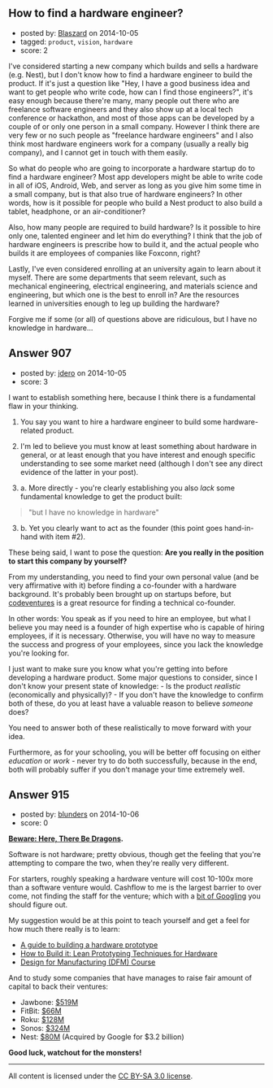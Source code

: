 ## How to find a hardware engineer?

- posted by: [Blaszard](https://stackexchange.com/users/2738792/blaszard) on 2014-10-05
- tagged: `product`, `vision`, `hardware`
- score: 2

I've considered starting a new company which builds and sells a hardware (e.g. Nest), but I don't know how to find a hardware engineer to build the product. If it's just a question like "Hey, I have a good business idea and want to get people who write code, how can I find those engineers?", it's easy enough because there're many, many people out there who are freelance software engineers and they also show up at a local tech conference or hackathon, and most of those apps can be developed by a couple of or only one person in a small company. However I think there are very few or no such people as "freelance hardware engineers" and I also think most hardware engineers work for a company (usually a really big company), and I cannot get in touch with them easily.

So what do people who are going to incorporate a hardware startup do to find a hardware engineer? Most app developers might be able to write code in all of iOS, Android, Web, and server as long as you give him some time in a small company, but is that also true of hardware engineers? In other words, how is it possible for people who build a Nest product to also build a tablet, headphone, or an air-conditioner?

Also, how many people are required to build hardware? Is it possible to hire only one, talented engineer and let him do everything? I think that the job of hardware engineers is prescribe how to build it, and the actual people who builds it are employees of companies like Foxconn, right?

Lastly, I've even considered enrolling at an university again to learn about it myself. There are some departments that seem relevant, such as mechanical engineering, electrical engineering, and materials science and engineering, but which one is the best to enroll in? Are the resources learned in universities enough to leg up building the hardware?

Forgive me if some (or all) of questions above are ridiculous, but I have no knowledge in hardware...


## Answer 907

- posted by: [jdero](https://stackexchange.com/users/1972448/jdero) on 2014-10-05
- score: 3

<p>I want to establish something here, because I think there is a fundamental flaw in your thinking.</p>

<ol>
<li><p>You say you want to hire a hardware engineer to build some hardware-related product.</p></li>
<li><p>I'm led to believe you must know at least something about hardware in general, or at least enough that you have interest and enough specific understanding to see some market need (although I don't see any direct evidence of the latter in your post).</p></li>
<li><p>a.  More directly - you're clearly establishing you also <em>lack</em> some fundamental knowledge to get the product built: </p></li>
</ol>

<blockquote>
  <p>"but I have no knowledge in hardware"</p>
</blockquote>

<ol start="3">
<li>b. Yet you clearly want to act as the founder (this point goes hand-in-hand with item #2).</li>
</ol>

<p>These being said, I want to pose the question: <strong>Are you really in the position to start this company by yourself?</strong></p>

<p>From my understanding, you need to find your own personal value (and be very affirmative with it) before finding a co-founder with a hardware background. It's probably been brought up on startups before, but <a href="http://www.codeventures.com/" rel="nofollow">codeventures</a> is a great resource for finding a technical co-founder.</p>

<p>In other words: You speak as if you need to hire an employee, but what I believe you may need is a founder of high expertise who is capable of hiring employees, if it is necessary. Otherwise, you will have no way to measure the success and progress of your employees, since you lack the knowledge you're looking for.</p>

<p>I just want to make sure you know what you're getting into before developing a hardware product. Some major questions to consider, since I don't know your present state of knowledge:
  -  Is the product <em>realistic</em> (economically and physically)?
  -  If you don't have the knowledge to confirm both of these, do you at least have a valuable reason to believe <em>someone</em> does?</p>

<p>You need to answer both of these realistically to move forward with your idea. </p>

<p>Furthermore, as for your schooling, you will be better off focusing on either <em>education</em> or <em>work</em> - never try to do both successfully, because in the end, both will probably suffer if you don't manage your time extremely well.</p>



## Answer 915

- posted by: [blunders](https://stackexchange.com/users/216182/blunders) on 2014-10-06
- score: 0

<p><strong><a href="http://en.wikipedia.org/wiki/Here_be_dragons" rel="nofollow">Beware: Here, There Be Dragons</a>.</strong></p>

<p>Software is not hardware; pretty obvious, though get the feeling that you're attempting to compare the two, when they're really very different.</p>

<p>For starters, roughly speaking a hardware venture will cost 10-100x more than a software venture would. Cashflow to me is the largest barrier to over come, not finding the staff for the venture; which with a <a href="https://www.google.com/search?q=%22%28hardware%20OR%20embedded%29%20*%20%28developer%20OR%20engineer%29%22%20%28jobs%20OR%20career%29" rel="nofollow">bit of Googling</a> you should figure out.</p>

<p>My suggestion would be at this point to teach yourself and get a feel for how much there really is to learn:</p>

<ul>
<li><a href="https://medium.com/@afanasjevas/a-guide-to-building-a-hardware-prototype-df449e002f06" rel="nofollow">A guide to building a hardware prototype</a></li>
<li><a href="http://graehamdouglas.com/2012/11/15/lean-prototyping-for-hardware/" rel="nofollow">How to Build it: Lean Prototyping Techniques for Hardware</a></li>
<li><a href="http://blog.dragoninnovation.com/category/design-for-manufacturing-course/" rel="nofollow">Design for Manufacturing (DFM) Course</a></li>
</ul>

<p>And to study some companies that have manages to raise fair amount of capital to back their ventures: </p>

<ul>
<li>Jawbone: <a href="http://www.crunchbase.com/organization/jawbone" rel="nofollow">$519M</a></li>
<li>FitBit: <a href="http://www.crunchbase.com/organization/fitbit" rel="nofollow">$66M</a></li>
<li>Roku: <a href="http://www.crunchbase.com/organization/roku" rel="nofollow">$128M</a></li>
<li>Sonos: <a href="http://www.crunchbase.com/organization/sonos" rel="nofollow">$324M</a></li>
<li>Nest: <a href="http://www.crunchbase.com/organization/nest-labs" rel="nofollow">$80M</a> (Acquired by Google for $3.2 billion)</li>
</ul>

<p><strong>Good luck, watchout for the monsters!</strong></p>




---

All content is licensed under the [CC BY-SA 3.0 license](https://creativecommons.org/licenses/by-sa/3.0/).
